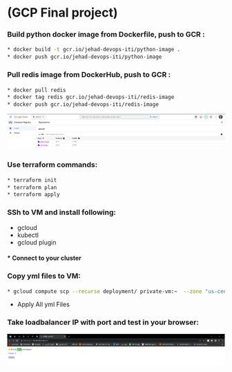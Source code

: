 # (GCP Final project)

### Build python docker image from Dockerfile, push to GCR :
  ```bash
  * docker build -t gcr.io/jehad-devops-iti/python-image .
  * docker push gcr.io/jehad-devops-iti/python-image
  ```
### Pull redis image from DockerHub, push to GCR :
  ```bash
  * docker pull redis
  * docker tag redis gcr.io/jehad-devops-iti/redis-image
  * docker push gcr.io/jehad-devops-iti/redis-image
  ```
![home_Page Image](./outputs/images.png)

### Use terraform commands:
  ```bash
  * terraform init
  * terraform plan
  * terraform apply
  ```

### SSh to VM and install following: 
  * gcloud 
  * kubectl
  * gcloud plugin
#### * Connect to your cluster

### Copy yml files to VM:
  ```bash
  * gcloud compute scp --recurse deployment/ private-vm:~  --zone "us-central1-c"   --tunnel-through-iap
  ``` 
  * Apply All yml Files







### Take loadbalancer IP with port and test in your browser:
![home_Page Image](./outputs/output.png)



